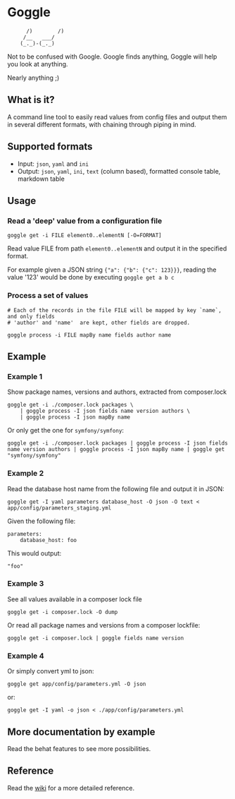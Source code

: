# Goggle #

```plain
      /)        /)
     /__   ___/
    (_._)-(_._)
```

Not to be confused with Google. Google finds anything, Goggle will help you
look at anything.

Nearly anything ;)

## What is it? ##

A command line tool to easily read values from config files and output them in
several different formats, with chaining through piping in mind.

## Supported formats ##

* Input: `json`, `yaml` and `ini`
* Output: `json`, `yaml`, `ini`, `text` (column based), formatted console
  table, markdown table

## Usage ##

### Read a 'deep' value from a configuration file

```
goggle get -i FILE element0..elementN [-O=FORMAT]
```

Read value FILE from path `element0..elementN` and output it in the specified format.

For example given a JSON string `{"a": {"b": {"c": 123}}}`, reading the value
'123' would be done by executing `goggle get a b c`
 
### Process a set of values
  
```
# Each of the records in the file FILE will be mapped by key `name`, and only fields
# 'author' and 'name'  are kept, other fields are dropped.

goggle process -i FILE mapBy name fields author name 
```

## Example ##


### Example 1 ###
Show package names, versions and authors, extracted from composer.lock

```
goggle get -i ./composer.lock packages \
    | goggle process -I json fields name version authors \
    | goggle process -I json mapBy name 
```

Or only get the one for `symfony/symfony`:

```
goggle get -i ./composer.lock packages | goggle process -I json fields name version authors | goggle process -I json mapBy name | goggle get "symfony/symfony"
```

### Example 2 ###
Read the database host name from the following file and output it in JSON:

```
goggle get -I yaml parameters database_host -O json -O text < app/config/parameters_staging.yml
```

Given the following file:
```
parameters:
    database_host: foo
```
This would output:
```
"foo"
```

### Example 3 ###
See all values available in a composer lock file

```
goggle get -i composer.lock -O dump
```

Or read all package names and versions from a composer lockfile:

```
goggle get -i composer.lock | goggle fields name version
``` 

### Example 4 ###
Or simply convert yml to json:

```
goggle get app/config/parameters.yml -O json
```
or:

```
goggle get -I yaml -o json < ./app/config/parameters.yml
```

## More documentation by example ##

Read the behat features to see more possibilities.

## Reference

Read the [wiki](https://github.com/zicht/goggle/wiki) for a more detailed
reference.
